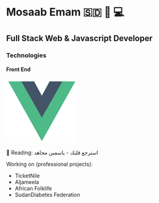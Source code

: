 # Mosaab Emam 🇸🇩 🌹 💻

## Full Stack Web & Javascript Developer

### Technologies

#### Front End

<img src="./vuejs.svg" />

📖 Reading: استرجع قلبك - ياسمين مجاهد

Working on (professional projects):
- TicketNile
- Aljameela
- African Folklife
- SudanDiabetes Federation
<!--
**Mosaab-Emam/mosaab-emam** is a ✨ _special_ ✨ repository because its `README.md` (this file) appears on your GitHub profile.

Here are some ideas to get you started:

- 🔭 I’m currently working on ...
- 🌱 I’m currently learning ...
- 👯 I’m looking to collaborate on ...
- 🤔 I’m looking for help with ...
- 💬 Ask me about ...
- 📫 How to reach me: ...
- 😄 Pronouns: ...
- ⚡ Fun fact: ...
-->
